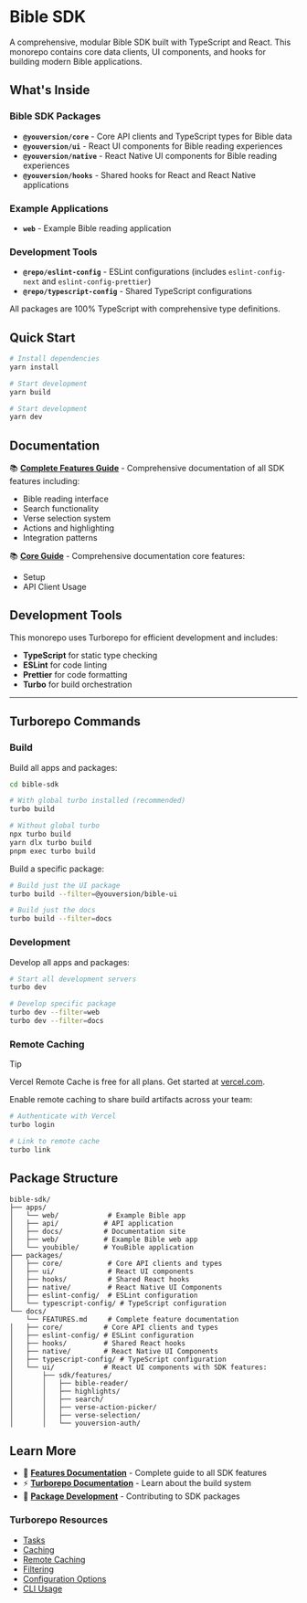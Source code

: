 # Bible SDK

A comprehensive, modular Bible SDK built with TypeScript and React. This monorepo contains core data clients, UI components, and hooks for building modern Bible applications.

## What's Inside

### Bible SDK Packages
- **`@youversion/core`** - Core API clients and TypeScript types for Bible data
- **`@youversion/ui`** - React UI components for Bible reading experiences
- **`@youversion/native`** - React Native UI components for Bible reading experiences
- **`@youversion/hooks`** - Shared hooks for React and React Native applications

### Example Applications
- **`web`** - Example Bible reading application

### Development Tools
- **`@repo/eslint-config`** - ESLint configurations (includes `eslint-config-next` and `eslint-config-prettier`)
- **`@repo/typescript-config`** - Shared TypeScript configurations

All packages are 100% TypeScript with comprehensive type definitions.

## Quick Start

```bash
# Install dependencies
yarn install

# Start development
yarn build

# Start development
yarn dev
```

## Documentation

📚 **[Complete Features Guide](./packages/ui/README.md)** - Comprehensive documentation of all SDK features including:
- Bible reading interface
- Search functionality
- Verse selection system
- Actions and highlighting
- Integration patterns

📚 **[Core Guide](./packages/core/README.md)** - Comprehensive documentation core features:
- Setup
- API Client Usage

## Development Tools

This monorepo uses Turborepo for efficient development and includes:
- **TypeScript** for static type checking
- **ESLint** for code linting
- **Prettier** for code formatting
- **Turbo** for build orchestration

---

## Turborepo Commands

### Build
Build all apps and packages:

```bash
cd bible-sdk

# With global turbo installed (recommended)
turbo build

# Without global turbo
npx turbo build
yarn dlx turbo build
pnpm exec turbo build
```

Build a specific package:

```bash
# Build just the UI package
turbo build --filter=@youversion/bible-ui

# Build just the docs
turbo build --filter=docs
```

### Development
Develop all apps and packages:

```bash
# Start all development servers
turbo dev

# Develop specific package
turbo dev --filter=web
turbo dev --filter=docs
```

### Remote Caching

> [!TIP]
> Vercel Remote Cache is free for all plans. Get started at [vercel.com](https://vercel.com).

Enable remote caching to share build artifacts across your team:

```bash
# Authenticate with Vercel
turbo login

# Link to remote cache
turbo link
```

## Package Structure

```
bible-sdk/
├── apps/
│   └── web/            # Example Bible app
│   ├── api/           # API application
│   ├── docs/          # Documentation site
│   ├── web/           # Example Bible web app
│   └── youbible/      # YouBible application
├── packages/
│   ├── core/           # Core API clients and types
│   ├── ui/             # React UI components
│   ├── hooks/          # Shared React hooks
│   ├── native/         # React Native UI Components
│   ├── eslint-config/  # ESLint configuration
│   └── typescript-config/ # TypeScript configuration
└── docs/
    └── FEATURES.md     # Complete feature documentation
│   ├── core/          # Core API clients and types
│   ├── eslint-config/ # ESLint configuration
│   ├── hooks/         # Shared React hooks
│   ├── native/        # React Native UI Components
│   ├── typescript-config/ # TypeScript configuration
│   └── ui/            # React UI components with SDK features:
│       ├── sdk/features/
│       │   ├── bible-reader/
│       │   ├── highlights/
│       │   ├── search/
│       │   ├── verse-action-picker/
│       │   ├── verse-selection/
│       │   └── youversion-auth/
```

## Learn More

- 📖 **[Features Documentation](./docs/FEATURES.md)** - Complete guide to all SDK features
- ⚡ **[Turborepo Documentation](https://turborepo.com/docs)** - Learn about the build system
- 🔧 **[Package Development](./packages/README.md)** - Contributing to SDK packages

### Turborepo Resources
- [Tasks](https://turborepo.com/docs/core-concepts/tasks)
- [Caching](https://turborepo.com/docs/core-concepts/caching)
- [Remote Caching](https://turborepo.com/docs/core-concepts/remote-caching)
- [Filtering](https://turborepo.com/docs/core-concepts/filtering)
- [Configuration Options](https://turborepo.com/docs/reference/configuration)
- [CLI Usage](https://turborepo.com/docs/reference/cli)